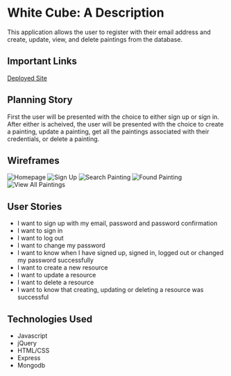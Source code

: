 # White Cube: A Description
This application allows the user to register with their email address and create, update, view, and delete paintings from
the database.

## Important Links
[Deployed Site](krisbarr.github.io/white-cube-client/)

## Planning Story

First the user will be presented with the choice to either sign up or sign in.  After either is acheived, the user will be
presented with the choice to create a painting, update a painting, get all the paintings associated with their credentials, or delete a painting.

## Wireframes
![Homepage](https://media.git.generalassemb.ly/user/35003/files/17e57680-a28b-11eb-96f3-37184a892944)
![Sign Up](https://media.git.generalassemb.ly/user/35003/files/26cc2900-a28b-11eb-8a17-29496943cbb9)
![Search Painting](https://media.git.generalassemb.ly/user/35003/files/3481ae80-a28b-11eb-9af6-d5d6d2ac1a51)
![Found Painting](https://media.git.generalassemb.ly/user/35003/files/60049900-a28b-11eb-80fc-b45da9c455ed)
![View All Paintings](https://media.git.generalassemb.ly/user/35003/files)

## User Stories
* I want to sign up with my email, password and password confirmation
* I want to sign in
* I want to log out
* I want to change my password
* I want to know when I have signed up, signed in, logged out or changed my password successfully
* I want to create a new resource
* I want to update a resource
* I want to delete a resource
* I want to know that creating, updating or deleting a resource was successful

## Technologies Used
* Javascript
* jQuery
* HTML/CSS
* Express
* Mongodb

